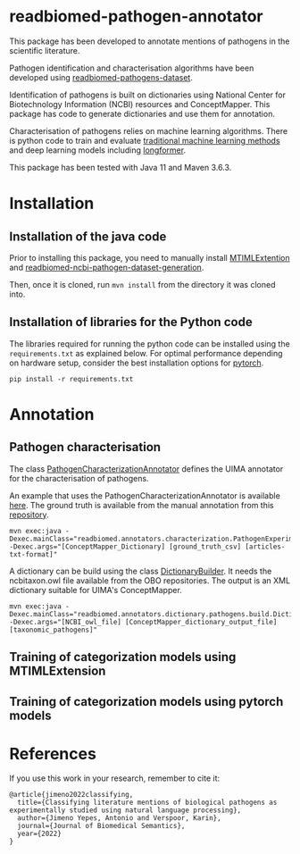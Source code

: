 # readbiomed-pathogen-annotator

This package has been developed to annotate mentions of pathogens in the scientific literature.

Pathogen identification and characterisation algorithms have been developed using [readbiomed-pathogens-dataset](https://github.com/READ-BioMed/readbiomed-pathogens-dataset).

Identification of pathogens is built on dictionaries using National Center for Biotechnology Information (NCBI) resources and ConceptMapper. This package has code to generate dictionaries and use them for annotation.

Characterisation of pathogens relies on machine learning algorithms. There is python code to train and evaluate [traditional machine learning methods](https://github.com/READ-BioMed/MTIMLExtension) and deep learning models including [longformer](https://github.com/allenai/longformer).

This package has been tested with Java 11 and Maven 3.6.3.

# Installation

## Installation of the java code

Prior to installing this package, you need to manually install [MTIMLExtention](https://github.com/READ-BioMed/MTIMLExtension) and [readbiomed-ncbi-pathogen-dataset-generation](https://github.com/READ-BioMed/readbiomed-ncbi-pathogen-dataset-generation).

Then, once it is cloned, run `mvn install` from the directory it was cloned into.

## Installation of libraries for the Python code

The libraries required for running the python code can be installed using the `requirements.txt` as explained below.
For optimal performance depending on hardware setup, consider the best installation options for [pytorch](https://pytorch.org).

```
pip install -r requirements.txt
```

# Annotation

## Pathogen characterisation

The class [PathogenCharacterizationAnnotator](https://github.com/READ-BioMed/readbiomed-pathogen-annotator/blob/main/src/main/java/readbiomed/annotators/characterization/PathogenCharacterizationAnnotator.java) defines the UIMA annotator for the characterisation of pathogens.

An example that uses the PathogenCharacterizationAnnotator is available [here](https://github.com/READ-BioMed/readbiomed-pathogen-annotator/blob/main/src/main/java/readbiomed/annotators/characterization/PathogenExperimenter.java). 
The ground truth is available from the manual annotation from this [repository](https://github.com/READ-BioMed/readbiomed-pathogens-dataset).


```
mvn exec:java -Dexec.mainClass="readbiomed.annotators.characterization.PathogenExperimenter" -Dexec.args="[ConceptMapper_Dictionary] [ground_truth_csv] [articles-txt-format]"
```

A dictionary can be build using the class [DictionaryBuilder](https://github.com/READ-BioMed/readbiomed-pathogen-annotator/blob/main/src/main/java/readbiomed/annotators/dictionary/pathogens/build/DictionaryBuilder.java).
It needs the ncbitaxon.owl file available from the OBO repositories.
The output is an XML dictionary suitable for UIMA's ConceptMapper.

```
mvn exec:java -Dexec.mainClass="readbiomed.annotators.dictionary.pathogens.build.DictionaryBuilder" -Dexec.args="[NCBI_owl_file] [ConceptMapper_dictionary_output_file] [taxonomic_pathogens]"
```

## Training of categorization models using MTIMLExtension

## Training of categorization models using pytorch models

# References

If you use this work in your research, remember to cite it:

```
@article{jimeno2022classifying,
  title={Classifying literature mentions of biological pathogens as experimentally studied using natural language processing},
  author={Jimeno Yepes, Antonio and Verspoor, Karin},
  journal={Journal of Biomedical Semantics},
  year={2022}
}
```
